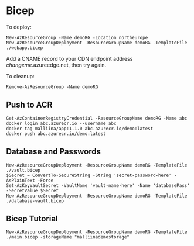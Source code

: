 # Bicep

To deploy:

```
New-AzResourceGroup -Name demoRG -Location northeurope
New-AzResourceGroupDeployment -ResourceGroupName demoRG -TemplateFile ./webapp.bicep
```

Add a CNAME record to your CDN endpoint address *changeme*.azureedge.net, then try again.

To cleanup:

```
Remove-AzResourceGroup -Name demoRG
```

## Push to ACR

```
Get-AzContainerRegistryCredential -ResourceGroupName demoRG -Name abc
docker login abc.azurecr.io --username abc
docker tag malliina/app:1.1.0 abc.azurecr.io/demo:latest
docker push abc.azurecr.io/demo:latest
```

## Database and Passwords

```
New-AzResourceGroupDeployment -ResourceGroupName demoRG -TemplateFile ./vault.bicep
$Secret = ConvertTo-SecureString -String 'secret-password-here' -AsPlainText -Force
Set-AzKeyVaultSecret -VaultName 'vault-name-here' -Name 'databasePass' -SecretValue $Secret
New-AzResourceGroupDeployment -ResourceGroupName demoRG -TemplateFile ./database-vault.bicep
```

## Bicep Tutorial

```
New-AzResourceGroupDeployment -ResourceGroupName demoRG -TemplateFile ./main.bicep -storageName "malliinademostorage"
```
